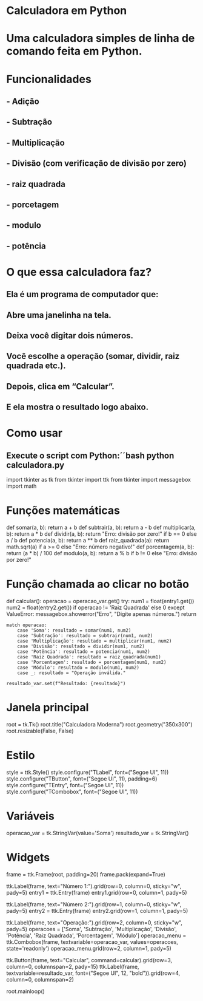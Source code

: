 # Calculadora em Python
# Uma calculadora simples de linha de comando feita em Python.
# Funcionalidades
## - Adição
## - Subtração
## - Multiplicação
## - Divisão (com verificação de divisão por zero)
## - raiz quadrada
## - porcetagem 
## - modulo 
## - potência
# O que essa calculadora faz?
## Ela é um programa de computador que:

## Abre uma janelinha na tela.

## Deixa você digitar dois números.

## Você escolhe a operação (somar, dividir, raiz quadrada etc.).

## Depois, clica em “Calcular”.

## E ela mostra o resultado logo abaixo.

# Como usar
## Execute o script com Python:´´bash python calculadora.py
import tkinter as tk
from tkinter import ttk
from tkinter import messagebox
import math

# Funções matemáticas
def somar(a, b): return a + b
def subtrair(a, b): return a - b
def multiplicar(a, b): return a * b
def dividir(a, b): return "Erro: divisão por zero!" if b == 0 else a / b
def potencia(a, b): return a ** b
def raiz_quadrada(a): return math.sqrt(a) if a >= 0 else "Erro: número negativo!"
def porcentagem(a, b): return (a * b) / 100
def modulo(a, b): return a % b if b != 0 else "Erro: divisão por zero!"

# Função chamada ao clicar no botão
def calcular():
    operacao = operacao_var.get()
    try:
        num1 = float(entry1.get())
        num2 = float(entry2.get()) if operacao != 'Raiz Quadrada' else 0
    except ValueError:
        messagebox.showerror("Erro", "Digite apenas números.")
        return

    match operacao:
        case 'Soma': resultado = somar(num1, num2)
        case 'Subtração': resultado = subtrair(num1, num2)
        case 'Multiplicação': resultado = multiplicar(num1, num2)
        case 'Divisão': resultado = dividir(num1, num2)
        case 'Potência': resultado = potencia(num1, num2)
        case 'Raiz Quadrada': resultado = raiz_quadrada(num1)
        case 'Porcentagem': resultado = porcentagem(num1, num2)
        case 'Módulo': resultado = modulo(num1, num2)
        case _: resultado = "Operação inválida."

    resultado_var.set(f"Resultado: {resultado}")

# Janela principal
root = tk.Tk()
root.title("Calculadora Moderna")
root.geometry("350x300")
root.resizable(False, False)

# Estilo
style = ttk.Style()
style.configure("TLabel", font=("Segoe UI", 11))
style.configure("TButton", font=("Segoe UI", 11), padding=6)
style.configure("TEntry", font=("Segoe UI", 11))
style.configure("TCombobox", font=("Segoe UI", 11))

# Variáveis
operacao_var = tk.StringVar(value='Soma')
resultado_var = tk.StringVar()

# Widgets
frame = ttk.Frame(root, padding=20)
frame.pack(expand=True)

ttk.Label(frame, text="Número 1:").grid(row=0, column=0, sticky="w", pady=5)
entry1 = ttk.Entry(frame)
entry1.grid(row=0, column=1, pady=5)

ttk.Label(frame, text="Número 2:").grid(row=1, column=0, sticky="w", pady=5)
entry2 = ttk.Entry(frame)
entry2.grid(row=1, column=1, pady=5)

ttk.Label(frame, text="Operação:").grid(row=2, column=0, sticky="w", pady=5)
operacoes = ['Soma', 'Subtração', 'Multiplicação', 'Divisão', 'Potência', 'Raiz Quadrada', 'Porcentagem', 'Módulo']
operacao_menu = ttk.Combobox(frame, textvariable=operacao_var, values=operacoes, state='readonly')
operacao_menu.grid(row=2, column=1, pady=5)

ttk.Button(frame, text="Calcular", command=calcular).grid(row=3, column=0, columnspan=2, pady=15)
ttk.Label(frame, textvariable=resultado_var, font=("Segoe UI", 12, "bold")).grid(row=4, column=0, columnspan=2)

root.mainloop()

